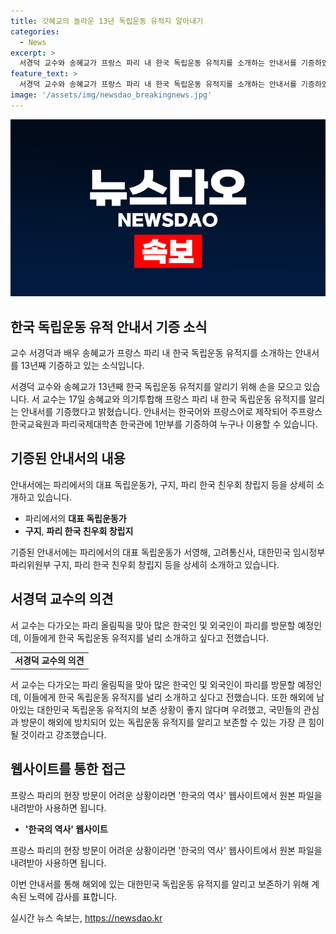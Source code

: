 ```yaml
---
title: 갓혜교의 놀라운 13년 독립운동 유적지 알아내기
categories:
  - News
excerpt: >
  서경덕 교수와 송혜교가 프랑스 파리 내 한국 독립운동 유적지를 소개하는 안내서를 기증하였다. 이번 안내서는 한국어와 프랑스어로 제작되었으며, 주프랑스한국교육원과 파리국제대학촌 한국관에 1만부를 기증하여 누구나 이용 가능하다. 안내서에는 파리에서의 대표 독립운동가와 관련된 지역들을 상세히 설명하고 있으며, 서 교수는 이를 통해 해외에 남아있는 독립운동 유적지의 보존과 소개를 강조했다. 파리를 방문할 예정인 사람들은 웹사이트에서도 정보를 얻을 수 있다.
feature_text: >
  서경덕 교수와 송혜교가 프랑스 파리 내 한국 독립운동 유적지를 소개하는 안내서를 기증하였다. 이번 안내서는 한국어와 프랑스어로 제작되었으며, 주프랑스한국교육원과 파리국제대학촌 한국관에 1만부를 기증하여 누구나 이용 가능하다. 안내서에는 파리에서의 대표 독립운동가와 관련된 지역들을 상세히 설명하고 있으며, 서 교수는 이를 통해 해외에 남아있는 독립운동 유적지의 보존과 소개를 강조했다. 파리를 방문할 예정인 사람들은 웹사이트에서도 정보를 얻을 수 있다.
image: '/assets/img/newsdao_breakingnews.jpg'
---
```


<p><img src="/assets/img/newsdao_breakingnews.jpg" alt="implanttips 속보" /></p>

<h2 data-ke-size="size26">한국 독립운동 유적 안내서 기증 소식</h2>

<p>교수 서경덕과 배우 송혜교가 프랑스 파리 내 한국 독립운동 유적지를 소개하는 안내서를 13년째 기증하고 있는 소식입니다.</p>

<p data-ke-size="size16">서경덕 교수와 송혜교가 13년째 한국 독립운동 유적지를 알리기 위해 손을 모으고 있습니다. 서 교수는 17일 송혜교와 의기투합해 프랑스 파리 내 한국 독립운동 유적지를 알리는 안내서를 기증했다고 밝혔습니다. 안내서는 한국어와 프랑스어로 제작되어 주프랑스한국교육원과 파리국제대학촌 한국관에 1만부를 기증하여 누구나 이용할 수 있습니다.</p>

<h2 data-ke-size="size24">기증된 안내서의 내용</h2>

<p>안내서에는 파리에서의 대표 독립운동가, 구지, 파리 한국 친우회 창립지 등을 상세히 소개하고 있습니다.</p>

<ul>
  <li>파리에서의 <b>대표 독립운동가</b></li>
  <li><b>구지</b>, <b>파리 한국 친우회 창립지</b></li>
</ul>

<p data-ke-size="size16">기증된 안내서에는 파리에서의 대표 독립운동가 서영해, 고려통신사, 대한민국 임시정부 파리위원부 구지, 파리 한국 친우회 창립지 등을 상세히 소개하고 있습니다.</p>

<h2 data-ke-size="size24">서경덕 교수의 의견</h2>

<p>서 교수는 다가오는 파리 올림픽을 맞아 많은 한국인 및 외국인이 파리를 방문할 예정인데, 이들에게 한국 독립운동 유적지를 널리 소개하고 싶다고 전했습니다.</p>

<table>
  <tr>
    <td style="text-align: center; height: 17px;"><b>서경덕 교수의 의견</b></td>
  </tr>
</table>

<p data-ke-size="size16">서 교수는 다가오는 파리 올림픽을 맞아 많은 한국인 및 외국인이 파리를 방문할 예정인데, 이들에게 한국 독립운동 유적지를 널리 소개하고 싶다고 전했습니다. 또한 해외에 남아있는 대한민국 독립운동 유적지의 보존 상황이 좋지 않다며 우려했고, 국민들의 관심과 방문이 해외에 방치되어 있는 독립운동 유적지를 알리고 보존할 수 있는 가장 큰 힘이 될 것이라고 강조했습니다.</p>

<h2 data-ke-size="size24">웹사이트를 통한 접근</h2>

<p>프랑스 파리의 현장 방문이 어려운 상황이라면 '한국의 역사' 웹사이트에서 원본 파일을 내려받아 사용하면 됩니다.</p>

<ul>
  <li><b>'한국의 역사' 웹사이트</b></li>
</ul>

<p data-ke-size="size16">프랑스 파리의 현장 방문이 어려운 상황이라면 '한국의 역사' 웹사이트에서 원본 파일을 내려받아 사용하면 됩니다.</p>

<p>이번 안내서를 통해 해외에 있는 대한민국 독립운동 유적지를 알리고 보존하기 위해 계속된 노력에 감사를 표합니다.</p>
실시간 뉴스 속보는, <a href="https://newsdao.kr" rel="dofollow">https://newsdao.kr</a>


